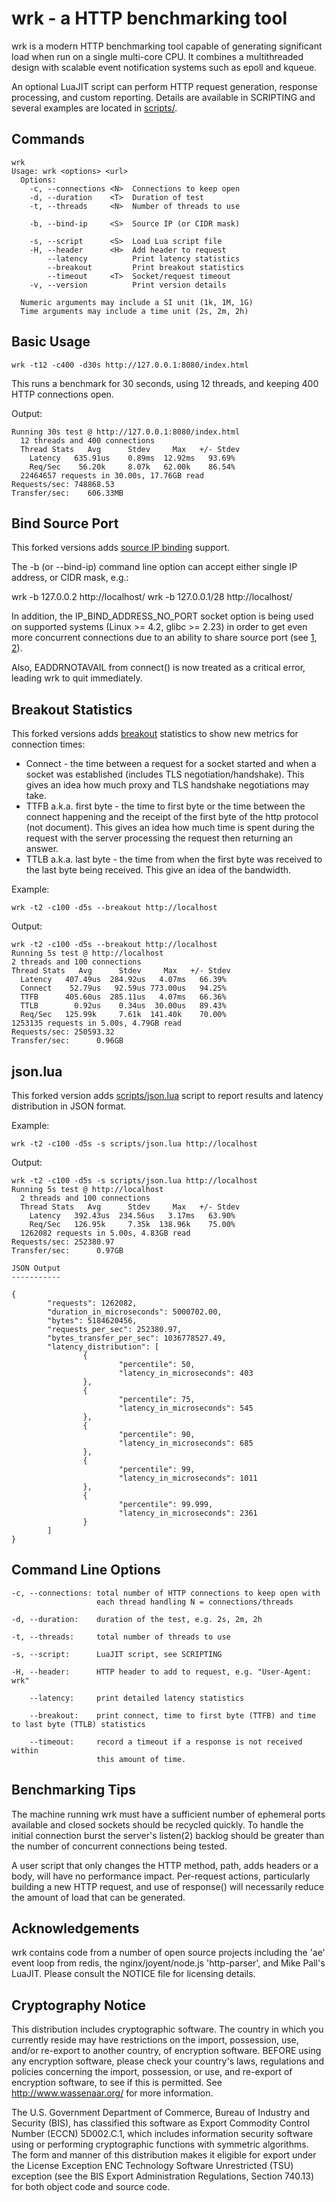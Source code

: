 # wrk - a HTTP benchmarking tool

  wrk is a modern HTTP benchmarking tool capable of generating significant
  load when run on a single multi-core CPU. It combines a multithreaded
  design with scalable event notification systems such as epoll and kqueue.

  An optional LuaJIT script can perform HTTP request generation, response
  processing, and custom reporting. Details are available in SCRIPTING and
  several examples are located in [scripts/](scripts/).

## Commands

```
wrk
Usage: wrk <options> <url>                            
  Options:                                            
    -c, --connections <N>  Connections to keep open   
    -d, --duration    <T>  Duration of test           
    -t, --threads     <N>  Number of threads to use   
                                                      
    -b, --bind-ip     <S>  Source IP (or CIDR mask)   
                                                      
    -s, --script      <S>  Load Lua script file       
    -H, --header      <H>  Add header to request      
        --latency          Print latency statistics   
        --breakout         Print breakout statistics  
        --timeout     <T>  Socket/request timeout     
    -v, --version          Print version details      
                                                      
  Numeric arguments may include a SI unit (1k, 1M, 1G)
  Time arguments may include a time unit (2s, 2m, 2h)
```

## Basic Usage

    wrk -t12 -c400 -d30s http://127.0.0.1:8080/index.html

  This runs a benchmark for 30 seconds, using 12 threads, and keeping
  400 HTTP connections open.

  Output:

    Running 30s test @ http://127.0.0.1:8080/index.html
      12 threads and 400 connections
      Thread Stats   Avg      Stdev     Max   +/- Stdev
        Latency   635.91us    0.89ms  12.92ms   93.69%
        Req/Sec    56.20k     8.07k   62.00k    86.54%
      22464657 requests in 30.00s, 17.76GB read
    Requests/sec: 748868.53
    Transfer/sec:    606.33MB

## Bind Source Port

This forked versions adds [source IP binding](https://github.com/wg/wrk/pull/262) support.

The -b (or --bind-ip) command line option can accept either single IP address, or CIDR mask, e.g.:

  wrk -b 127.0.0.2 http://localhost/
  wrk -b 127.0.0.1/28 http://localhost/

In addition, the IP_BIND_ADDRESS_NO_PORT socket option is being used on supported systems (Linux >= 4.2, glibc >= 2.23) in order to get even more concurrent connections due to an ability to share source port (see [1](https://kernelnewbies.org/Linux_4.2#head-8ccffc90738ffcb0c20caa96bae6799694b8ba3a), [2](https://git.kernel.org/torvalds/c/90c337da1524863838658078ec34241f45d8394d)).

Also, EADDRNOTAVAIL from connect() is now treated as a critical error, leading wrk to quit immediately.

## Breakout Statistics

This forked versions adds [breakout](https://github.com/wg/wrk/pull/293) statistics to show new metrics for connection times:

* Connect - the time between a request for a socket started and when a socket was established (includes TLS negotiation/handshake). This gives an idea how much proxy and TLS handshake negotiations may take.
* TTFB a.k.a. first byte - the time to first byte or the time between the connect happening and the receipt of the first byte of the http protocol (not document). This gives an idea how much time is spent during the request with the server processing the request then returning an answer.
* TTLB a.k.a. last byte - the time from when the first byte was received to the last byte being received. This give an idea of the bandwidth.

Example:

    wrk -t2 -c100 -d5s --breakout http://localhost

  Output:

    wrk -t2 -c100 -d5s --breakout http://localhost                   
    Running 5s test @ http://localhost
    2 threads and 100 connections
    Thread Stats   Avg      Stdev     Max   +/- Stdev
      Latency   407.49us  284.92us   4.07ms   66.39%
      Connect    52.79us   92.59us 773.00us   94.25%
      TTFB      405.60us  285.11us   4.07ms   66.36%
      TTLB        0.92us    0.34us  30.00us   89.43%
      Req/Sec   125.99k     7.61k  141.40k    70.00%
    1253135 requests in 5.00s, 4.79GB read
    Requests/sec: 250593.32
    Transfer/sec:      0.96GB

## json.lua

This forked version adds [scripts/json.lua](https://github.com/wg/wrk/pull/305) script to report results and latency distribution in JSON format.

Example:

    wrk -t2 -c100 -d5s -s scripts/json.lua http://localhost

  Output:

```
wrk -t2 -c100 -d5s -s scripts/json.lua http://localhost                                
Running 5s test @ http://localhost
  2 threads and 100 connections
  Thread Stats   Avg      Stdev     Max   +/- Stdev
    Latency   392.43us  234.56us   3.17ms   63.90%
    Req/Sec   126.95k     7.35k  138.96k    75.00%
  1262082 requests in 5.00s, 4.83GB read
Requests/sec: 252380.97
Transfer/sec:      0.97GB

JSON Output
-----------

{
        "requests": 1262082,
        "duration_in_microseconds": 5000702.00,
        "bytes": 5184620456,
        "requests_per_sec": 252380.97,
        "bytes_transfer_per_sec": 1036778527.49,
        "latency_distribution": [
                {
                        "percentile": 50,
                        "latency_in_microseconds": 403
                },
                {
                        "percentile": 75,
                        "latency_in_microseconds": 545
                },
                {
                        "percentile": 90,
                        "latency_in_microseconds": 685
                },
                {
                        "percentile": 99,
                        "latency_in_microseconds": 1011
                },
                {
                        "percentile": 99.999,
                        "latency_in_microseconds": 2361
                }
        ]
}
```

## Command Line Options

    -c, --connections: total number of HTTP connections to keep open with
                       each thread handling N = connections/threads

    -d, --duration:    duration of the test, e.g. 2s, 2m, 2h

    -t, --threads:     total number of threads to use

    -s, --script:      LuaJIT script, see SCRIPTING

    -H, --header:      HTTP header to add to request, e.g. "User-Agent: wrk"

        --latency:     print detailed latency statistics

        --breakout:    print connect, time to first byte (TTFB) and time to last byte (TTLB) statistics

        --timeout:     record a timeout if a response is not received within
                       this amount of time.

## Benchmarking Tips

  The machine running wrk must have a sufficient number of ephemeral ports
  available and closed sockets should be recycled quickly. To handle the
  initial connection burst the server's listen(2) backlog should be greater
  than the number of concurrent connections being tested.

  A user script that only changes the HTTP method, path, adds headers or
  a body, will have no performance impact. Per-request actions, particularly
  building a new HTTP request, and use of response() will necessarily reduce
  the amount of load that can be generated.

## Acknowledgements

  wrk contains code from a number of open source projects including the
  'ae' event loop from redis, the nginx/joyent/node.js 'http-parser',
  and Mike Pall's LuaJIT. Please consult the NOTICE file for licensing
  details.

## Cryptography Notice

  This distribution includes cryptographic software. The country in
  which you currently reside may have restrictions on the import,
  possession, use, and/or re-export to another country, of encryption
  software. BEFORE using any encryption software, please check your
  country's laws, regulations and policies concerning the import,
  possession, or use, and re-export of encryption software, to see if
  this is permitted. See <http://www.wassenaar.org/> for more
  information.

  The U.S. Government Department of Commerce, Bureau of Industry and
  Security (BIS), has classified this software as Export Commodity
  Control Number (ECCN) 5D002.C.1, which includes information security
  software using or performing cryptographic functions with symmetric
  algorithms. The form and manner of this distribution makes it
  eligible for export under the License Exception ENC Technology
  Software Unrestricted (TSU) exception (see the BIS Export
  Administration Regulations, Section 740.13) for both object code and
  source code.
